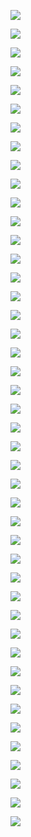 ![](https://github.com/wavy-project/wavy-line-ai_v1/blob/master/screenshots/grid118x68depth3cost_dist-from-start-times-0.5-plus-dist-from-nearest-edge-times-0.75-plus-1.75x-div-30-penalty-num-surr-pts-%3E3-plus-random-range-wh-div-30_start_middle.jpg)

![](https://github.com/wavy-project/wavy-line-ai_v1/blob/master/screenshots/grid118x68depth3cost_dist-from-start-times-0.5-plus-dist-from-nearest-edge-times-0.75-plus-2x-div-30-penalty-num-surr-pts-%3E3-plus-random-range-wh-div-30_start_middle.jpg)

![](https://github.com/wavy-project/wavy-line-ai_v1/blob/master/screenshots/grid118x68depth4cost_dist-from-start-times-0.5-plus-dist-from-nearest-edge-times-0.75-plus-1.75x-div-30-penalty-num-surr-pts-%3E3-plus-random-range-wh-div-30_start_middle_no-seed-2.jpg)

![](https://github.com/wavy-project/wavy-line-ai_v1/blob/master/screenshots/grid118x68depth4cost_dist-from-start-times-0.5-plus-dist-from-nearest-edge-times-0.75-plus-1.75x-div-30-penalty-num-surr-pts-%3E3-plus-random-range-wh-div-30_start_middle_no-seed-3.jpg)

![](https://github.com/wavy-project/wavy-line-ai_v1/blob/master/screenshots/grid118x68depth4cost_dist-from-start-times-0.5-plus-dist-from-nearest-edge-times-0.75-plus-1.75x-div-30-penalty-num-surr-pts-%3E3-plus-random-range-wh-div-30_start_middle_no-seed-4.jpg)

![](https://github.com/wavy-project/wavy-line-ai_v1/blob/master/screenshots/grid118x68depth4cost_dist-from-start-times-0.5-plus-dist-from-nearest-edge-times-0.75-plus-1.75x-div-30-penalty-num-surr-pts-%3E3-plus-random-range-wh-div-30_start_middle_no-seed-5.jpg)

![](https://github.com/wavy-project/wavy-line-ai_v1/blob/master/screenshots/grid118x68depth4cost_dist-from-start-times-0.5-plus-dist-from-nearest-edge-times-0.75-plus-1.75x-div-30-penalty-num-surr-pts-%3E3-plus-random-range-wh-div-30_start_middle_no-seed-6.jpg)

![](https://github.com/wavy-project/wavy-line-ai_v1/blob/master/screenshots/grid118x68depth4cost_dist-from-start-times-0.5-plus-dist-from-nearest-edge-times-0.75-plus-1.75x-div-30-penalty-num-surr-pts-%3E3-plus-random-range-wh-div-30_start_middle_no-seed-7.jpg)

![](https://github.com/wavy-project/wavy-line-ai_v1/blob/master/screenshots/grid118x68depth4cost_dist-from-start-times-0.5-plus-dist-from-nearest-edge-times-0.75-plus-1.75x-div-30-penalty-num-surr-pts-%3E3-plus-random-range-wh-div-30_start_middle_no-seed-8.jpg)

![](https://github.com/wavy-project/wavy-line-ai_v1/blob/master/screenshots/grid118x68depth4cost_dist-from-start-times-0.5-plus-dist-from-nearest-edge-times-0.75-plus-1.75x-div-30-penalty-num-surr-pts-%3E3-plus-random-range-wh-div-30_start_middle_no-seed.jpg)

![](https://github.com/wavy-project/wavy-line-ai_v1/blob/master/screenshots/grid118x68depth4cost_dist-from-start-times-0.5-plus-dist-from-nearest-edge-times-0.75-plus-2.25x-div-30-penalty-num-surr-pts-%3E3-plus-random-range-wh-div-30_start_middle_no-seed-4.jpg)

![](https://github.com/wavy-project/wavy-line-ai_v1/blob/master/screenshots/grid118x68depth4cost_dist-from-start-times-0.5-plus-dist-from-nearest-edge-times-0.75-plus-2.25x-div-30-penalty-num-surr-pts-%3E3-plus-random-range-wh-div-30_start_middle_no-seed-6.jpg)

![](https://github.com/wavy-project/wavy-line-ai_v1/blob/master/screenshots/grid118x68depth4cost_dist-from-start-times-0.5-plus-dist-from-nearest-edge-times-0.75-plus-2.25x-div-30-penalty-num-surr-pts-%3E3-plus-random-range-wh-div-30_start_middle_no-seed-7.jpg)

![](https://github.com/wavy-project/wavy-line-ai_v1/blob/master/screenshots/grid118x68depth4cost_dist-from-start-times-0.5-plus-dist-from-nearest-edge-times-0.75-plus-2.25x-div-30-penalty-num-surr-pts-%3E3-plus-random-range-wh-div-30_start_middle_no-seed-8.jpg)

![](https://github.com/wavy-project/wavy-line-ai_v1/blob/master/screenshots/grid118x68depth4cost_dist-from-start-times-0.5-plus-dist-from-nearest-edge-times-0.75-plus-2.25x-div-30-penalty-num-surr-pts-%3E3-plus-random-range-wh-div-30_start_middle_no-seed-9.jpg)

![](https://github.com/wavy-project/wavy-line-ai_v1/blob/master/screenshots/grid118x68depth4cost_dist-from-start-times-0.5-plus-dist-from-nearest-edge-times-0.75-plus-4x-div-30-penalty-num-surr-pts-%3E3-plus-random-range-wh-div-30_start_middle_no-seed.jpg)

![](https://github.com/wavy-project/wavy-line-ai_v1/blob/master/screenshots/grid59x34depth10cost_dist-from-start-times-0.5-plus-dist-from-nearest-edge-times-0.75-plus-4x-div-30-penalty-num-surr-pts-%3E3-plus-random-range-wh-div-30_start_middle.jpg)

![](https://github.com/wavy-project/wavy-line-ai_v1/blob/master/screenshots/grid59x34depth2cost_dist-from-start-times-0.5-plus-dist-from-nearest-edge-times-0.5-plus-random-range-wh-div-30_start_middle_no-seed-11.jpg)

![](https://github.com/wavy-project/wavy-line-ai_v1/blob/master/screenshots/grid59x34depth2cost_dist-from-start-times-0.5-plus-dist-from-nearest-edge-times-0.5-plus-random-range-wh-div-30_start_middle_no-seed-8.jpg)

![](https://github.com/wavy-project/wavy-line-ai_v1/blob/master/screenshots/grid59x34depth2cost_dist-from-start-times-0.5-plus-dist-from-nearest-edge-times-0.75-plus-1.75x-div-30-penalty-num-surr-pts-%3E3-plus-random-range-wh-div-30_start_middle_no-seed-3.jpg)

![](https://github.com/wavy-project/wavy-line-ai_v1/blob/master/screenshots/grid59x34depth2cost_dist-from-start-times-0.5-plus-dist-from-nearest-edge-times-0.75-plus-1.75x-div-30-penalty-num-surr-pts->3-plus-random-range-wh-div-30_start_middle_no-seed-6.jpg)

![](https://github.com/wavy-project/wavy-line-ai_v1/blob/master/screenshots/grid118x68depth4cost_dist-from-start-times-0.5-plus-dist-from-nearest-edge-times-0.75-plus-2.25x-div-30-penalty-num-surr-pts-%3E3-plus-random-range-wh-div-30_start_middle_no-seed-9.jpg)

![](https://github.com/wavy-project/wavy-line-ai_v1/blob/master/screenshots/grid118x68depth4cost_dist-from-start-times-0.5-plus-dist-from-nearest-edge-times-0.75-plus-4x-div-30-penalty-num-surr-pts-%3E3-plus-random-range-wh-div-30_start_middle_no-seed.jpg)

![](https://github.com/wavy-project/wavy-line-ai_v1/blob/master/screenshots/grid59x34depth10cost_dist-from-start-times-0.5-plus-dist-from-nearest-edge-times-0.75-plus-4x-div-30-penalty-num-surr-pts-%3E3-plus-random-range-wh-div-30_start_middle.jpg)

![](https://github.com/wavy-project/wavy-line-ai_v1/blob/master/screenshots/grid118x68depth4cost_dist-from-start-times-0.5-plus-dist-from-nearest-edge-times-0.75-plus-4x-div-30-penalty-num-surr-pts-%3E3-plus-random-range-wh-div-30_start_middle_no-seed.jpg)

![](https://github.com/wavy-project/wavy-line-ai_v1/blob/master/screenshots/grid59x34depth10cost_dist-from-start-times-0.5-plus-dist-from-nearest-edge-times-0.75-plus-4x-div-30-penalty-num-surr-pts-%3E3-plus-random-range-wh-div-30_start_middle.jpg)

![](https://github.com/wavy-project/wavy-line-ai_v1/blob/master/screenshots/grid59x34depth2cost_dist-from-start-times-0.5-plus-dist-from-nearest-edge-times-0.75-plus-1.75x-div-30-penalty-num-surr-pts-%3E3-plus-random-range-wh-div-30_start_middle_no-seed-3.jpg)

![](https://github.com/wavy-project/wavy-line-ai_v1/blob/master/screenshots/grid59x34depth2cost_dist-from-start-times-0.5-plus-dist-from-nearest-edge-times-0.75-plus-1.75x-div-30-penalty-num-surr-pts-%3E3-plus-random-range-wh-div-30_start_middle_no-seed-6.jpg)

![](https://github.com/wavy-project/wavy-line-ai_v1/blob/master/screenshots/grid59x34depth2cost_dist-from-start-times-0.5-plus-dist-from-nearest-edge-times-0.75-plus-2x-div-30-penalty-num-surr-pts-%3E3-plus-random-range-wh-div-30_start_middle_no-seed-3.jpg)

![](https://github.com/wavy-project/wavy-line-ai_v1/blob/master/screenshots/grid59x34depth2cost_dist-from-start-times-0.5-plus-dist-from-nearest-edge-times-0.75-plus-high-penalty-num-surr-pts-plus-random-range-wh-div-30_start_middle_no-seed-3.jpg)

![](https://github.com/wavy-project/wavy-line-ai_v1/blob/master/screenshots/grid59x34depth2cost_dist-from-start-times-0.5-plus-dist-from-nearest-edge-times-0.75-plus-random-range-wh-div-30_start_middle.jpg)

![](https://github.com/wavy-project/wavy-line-ai_v1/blob/master/screenshots/grid59x34depth2cost_dist-from-start-times-0.5-plus-random-range-wh-div-30_start_middle.jpg)

![](https://github.com/wavy-project/wavy-line-ai_v1/blob/master/screenshots/grid59x34depth2cost_dist-from-start-times-0.5-plus-random-range-wh-div-30_start_middle_no-seed-11.jpg)

![](https://github.com/wavy-project/wavy-line-ai_v1/blob/master/screenshots/grid59x34depth2cost_dist-from-start-times-0.5-plus-random-range-wh-div-30_start_middle_no-seed-13.jpg)

![](https://github.com/wavy-project/wavy-line-ai_v1/blob/master/screenshots/grid59x34depth2cost_dist-from-start-times-0.5-plus-random-range-wh-div-30_start_middle_no-seed-14.jpg)

![](https://github.com/wavy-project/wavy-line-ai_v1/blob/master/screenshots/grid59x34depth2cost_dist-from-start-times-0.5-plus-random-range-wh-div-30_start_middle_no-seed-17.jpg)

![](https://github.com/wavy-project/wavy-line-ai_v1/blob/master/screenshots/grid59x34depth2cost_dist-from-start-times-0.5-plus-random-range-wh-div-30_start_middle_no-seed-18.jpg)

![](https://github.com/wavy-project/wavy-line-ai_v1/blob/master/screenshots/grid59x34depth2cost_dist-from-start-times-0.75-plus-random-range-wh-div-30_start_middle.jpg)

![](https://github.com/wavy-project/wavy-line-ai_v1/blob/master/screenshots/grid59x34depth2cost_dist-from-start-times-1.5-plus-random-range-wh-div-30_start_middle_no-seed-4.jpg)

![](https://github.com/wavy-project/wavy-line-ai_v1/blob/master/screenshots/grid59x34depth3.jpg)

![](https://github.com/wavy-project/wavy-line-ai_v1/blob/master/screenshots/grid59x34depth3cost_dist-from-start-times-1.5-plus-random-range-wh-div-30_start_middle_no-seed-4.jpg)

![](https://github.com/wavy-project/wavy-line-ai_v1/blob/master/screenshots/grid59x34depth3cost_random-range-wh-div-30_start_middle.jpg)

![](https://github.com/wavy-project/wavy-line-ai_v1/blob/master/screenshots/wavy-line-ai_result5.jpg)

![](https://github.com/wavy-project/wavy-line-ai_v1/blob/master/screenshots/wavy-line-ai_result6.jpg)
